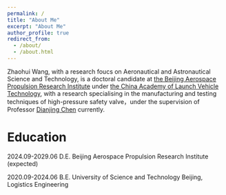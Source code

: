 ```yaml
---
permalink: /
title: "About Me"
excerpt: "About Me"
author_profile: true
redirect_from: 
  - /about/
  - /about.html
---
```


Zhaohui Wang, with a research foucs on Aeronautical and Astronautical Science and Technology, is a doctoral candidate at [the Beijing Aerospace Propulsion Research Institute](https://baike.baidu.com/item/%E5%8C%97%E4%BA%AC%E8%88%AA%E5%A4%A9%E5%8A%A8%E5%8A%9B%E7%A0%94%E7%A9%B6%E6%89%80/6043802) under [the China Academy of Launch Vehicle Technology](http://calt.spacechina.com/), with a research specialising in the manufacturing and testing techniques of high-pressure safety valve，under the supervision of Professor [Dianjing Chen](https://xueshu.baidu.com/scholarID/CN-BF74MULJ) currently.


Education
======
2024.09-2029.06 D.E. Beijing Aerospace Propulsion Research Institute (expected)

2020.09-2024.06 B.E. University of Science and Technology Beijing, Logistics Engineering


